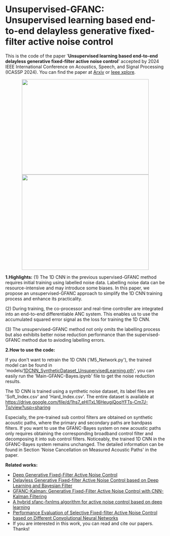 # Unsupervised-GFANC: Unsupervised learning based end-to-end delayless generative fixed-filter active noise control

This is the code of the paper '**Unsupervised learning based end-to-end delayless generative fixed-filter active noise control**' accepted by 2024 IEEE International Conference on Acoustics, Speech, and Signal Processing (ICASSP 2024). You can find the paper at [Arxiv](https://arxiv.org/pdf/2402.09460.pdf) or [Ieee xplore](https://ieeexplore.ieee.org/document/10448277).

<p align="center">
  <img src="https://github.com/Luo-Zhengding/Unsupervised-GFANC/assets/95018034/3a4c1258-2ac4-4078-89df-9a72b43a160e" alt="" width="400" height="300">
  <img src="https://github.com/Luo-Zhengding/Unsupervised-GFANC/assets/95018034/05f65a18-b5dd-4286-a9d0-5d1309aa62c8" alt="" width="400" height="300">
</p>
<p align="center">
</p>

**1.Highlights:**
(1) The 1D CNN in the previous supervised-GFANC method requires initial training using labelled noise data. Labelling noise data can be resource-intensive and may introduce some biases. In this paper, we propose an unsupervised-GFANC approach to simplify the 1D CNN training process and enhance its practicality.

(2) During training, the co-processor and real-time controller are integrated into an end-to-end differentiable ANC system. This enables us to use the accumulated squared error signal as the loss for training the 1D CNN.

(3) The unsupervised-GFANC method not only omits the labelling process but also exhibits better noise reduction performance than the supervised-GFANC method due to avioding labelling errors.

**2.How to use the code:**

If you don't want to retrain the 1D CNN ('M5_Network.py'), the trained model can be found in 'models/[1DCNN_SyntheticDataset_UnsupervisedLearning.pth](https://github.com/Luo-Zhengding/Unsupervised-GFANC/blob/main/models/1DCNN_SyntheticDataset_UnsupervisedLearning.pth)', you can easily run the 'Main-GFANC-Bayes.ipynb' file to get the noise reduction results.

The 1D CNN is trained using a synthetic noise dataset, its label files are 'Soft_Index.csv' and 'Hard_Index.csv'. The entire dataset is available at https://drive.google.com/file/d/1hs7_eHITxL16HeugjQoqYFTs-Cm7J-Tq/view?usp=sharing

Especially, the pre-trained sub control filters are obtained on synthetic acoustic paths, where the primary and secondary paths are bandpass filters. If you want to use the GFANC-Bayes system on new acoustic paths only requires obtaining the corresponding broadband control filter and decomposing it into sub control filters. Noticeably, the trained 1D CNN in the GFANC-Bayes system remains unchanged. The detailed information can be found in Section 'Noise Cancellation on Measured Acoustic Paths' in the paper.

**Related works:**
- [Deep Generative Fixed-Filter Active Noise Control](https://arxiv.org/pdf/2303.05788)
- [Delayless Generative Fixed-filter Active Noise Control based on Deep Learning and Bayesian Filter](https://ieeexplore.ieee.org/document/10339836/)
- [GFANC-Kalman: Generative Fixed-Filter Active Noise Control with CNN-Kalman Filtering](https://ieeexplore.ieee.org/document/10323505)
- [A hybrid sfanc-fxnlms algorithm for active noise control based on deep learning](https://arxiv.org/pdf/2208.08082)
- [Performance Evaluation of Selective Fixed-filter Active Noise Control based on Different Convolutional Neural Networks](https://arxiv.org/pdf/2208.08440)
- If you are interested in this work, you can read and cite our papers. Thanks!
